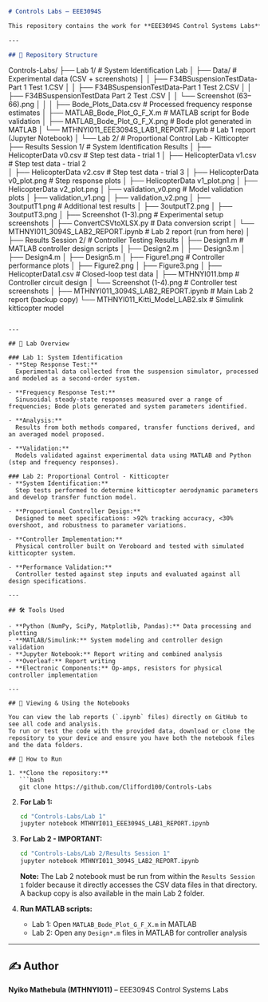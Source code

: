 ```markdown
# Controls Labs – EEE3094S

This repository contains the work for **EEE3094S Control Systems Labs**, including system identification, validation, and proportional controller design.

---

## 📂 Repository Structure

```
Controls-Labs/
├── Lab 1/                             # System Identification Lab
│   ├── Data/                          # Experimental data (CSV + screenshots)
│   │   ├── F34BSuspensionTestData-Part 1 Test 1.CSV
│   │   ├── F34BSuspensionTestData-Part 1 Test 2.CSV
│   │   ├── F34BSuspensionTestData Part 2 Test <freq>.CSV
│   │   └── Screenshot (63–66).png
│   │
│   ├── Bode_Plots_Data.csv               # Processed frequency response estimates
│   ├── MATLAB_Bode_Plot_G_F_X.m          # MATLAB script for Bode validation
│   ├── MATLAB_Bode_Plot_G_F_X.png        # Bode plot generated in MATLAB
│   └── MTHNYI011_EEE3094S_LAB1_REPORT.ipynb   # Lab 1 report (Jupyter Notebook)
│
└── Lab 2/                             # Proportional Control Lab - Kitticopter
    ├── Results Session 1/              # System Identification Results
    │   ├── HelicopterData v0.csv       # Step test data - trial 1
    │   ├── HelicopterData v1.csv       # Step test data - trial 2  
    │   ├── HelicopterData v2.csv       # Step test data - trial 3
    │   ├── HelicopterData v0_plot.png  # Step response plots
    │   ├── HelicopterData v1_plot.png
    │   ├── HelicopterData v2_plot.png
    │   ├── validation_v0.png           # Model validation plots
    │   ├── validation_v1.png
    │   ├── validation_v2.png
    │   ├── 3outputT1.png               # Additional test results
    │   ├── 3outputT2.png
    │   ├── 3outputT3.png
    │   ├── Screenshot (1-3).png        # Experimental setup screenshots
    │   ├── ConvertCSVtoXLSX.py         # Data conversion script
    │   └── MTHNYI011_3094S_LAB2_REPORT.ipynb  # Lab 2 report (run from here)
    │
    ├── Results Session 2/              # Controller Testing Results
    │   ├── Design1.m                   # MATLAB controller design scripts
    │   ├── Design2.m
    │   ├── Design3.m
    │   ├── Design4.m
    │   ├── Design5.m
    │   ├── Figure1.png                 # Controller performance plots
    │   ├── Figure2.png
    │   ├── Figure3.png
    │   ├── HelicopterData1.csv         # Closed-loop test data
    │   ├── MTHNYI011.bmp               # Controller circuit design
    │   └── Screenshot (1-4).png        # Controller test screenshots
    │
    ├── MTHNYI011_3094S_LAB2_REPORT.ipynb    # Main Lab 2 report (backup copy)
    └── MTHNYI011_Kitti_Model_LAB2.slx       # Simulink kitticopter model
```

---

## 🔬 Lab Overview

### Lab 1: System Identification
- **Step Response Test:**  
  Experimental data collected from the suspension simulator, processed and modeled as a second-order system.

- **Frequency Response Test:**  
  Sinusoidal steady-state responses measured over a range of frequencies; Bode plots generated and system parameters identified.

- **Analysis:**  
  Results from both methods compared, transfer functions derived, and an averaged model proposed.

- **Validation:**  
  Models validated against experimental data using MATLAB and Python (step and frequency responses).

### Lab 2: Proportional Control - Kitticopter
- **System Identification:**  
  Step tests performed to determine kitticopter aerodynamic parameters and develop transfer function model.

- **Proportional Controller Design:**  
  Designed to meet specifications: >92% tracking accuracy, <30% overshoot, and robustness to parameter variations.

- **Controller Implementation:**  
  Physical controller built on Veroboard and tested with simulated kitticopter system.

- **Performance Validation:**  
  Controller tested against step inputs and evaluated against all design specifications.

---

## 🛠️ Tools Used

- **Python (NumPy, SciPy, Matplotlib, Pandas):** Data processing and plotting  
- **MATLAB/Simulink:** System modeling and controller design validation
- **Jupyter Notebook:** Report writing and combined analysis  
- **Overleaf:** Report writing
- **Electronic Components:** Op-amps, resistors for physical controller implementation

---

## 📖 Viewing & Using the Notebooks

You can view the lab reports (`.ipynb` files) directly on GitHub to see all code and analysis.  
To run or test the code with the provided data, download or clone the repository to your device and ensure you have both the notebook files and the data folders.

## 🚀 How to Run

1. **Clone the repository:**
   ```bash
   git clone https://github.com/Clifford100/Controls-Labs
   ```

2. **For Lab 1:**
   ```bash
   cd "Controls-Labs/Lab 1"
   jupyter notebook MTHNYI011_EEE3094S_LAB1_REPORT.ipynb
   ```

3. **For Lab 2 - IMPORTANT:**
   ```bash
   cd "Controls-Labs/Lab 2/Results Session 1"
   jupyter notebook MTHNYI011_3094S_LAB2_REPORT.ipynb
   ```
   **Note:** The Lab 2 notebook must be run from within the `Results Session 1` folder because it directly accesses the CSV data files in that directory. A backup copy is also available in the main Lab 2 folder.

4. **Run MATLAB scripts:**
   - Lab 1: Open `MATLAB_Bode_Plot_G_F_X.m` in MATLAB
   - Lab 2: Open any `Design*.m` files in MATLAB for controller analysis

---

## ✍️ Author

**Nyiko Mathebula (MTHNYI011)** – EEE3094S Control Systems Labs
```